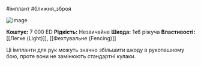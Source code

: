 #імплант #ближня_зброя

![image](https://static.wikia.nocookie.net/cyberpunk/images/d/df/Arasaka_Mantis_Blade_P2077.png/revision/latest/scale-to-width-down/1000?cb=20200830021927)

**Коштує:** 7 000 ED
**Рідкість:** Незвичайне
**Шкода:** 1к6 ріжуча
**Властивості:** [[Легке (Light)]], [[Фехтувальне (Fencing)]]

Ці імпланти для рук можуть значно збільшити шкоду в рукопашному бою, проте вони не замінюють стандартні кулаки.